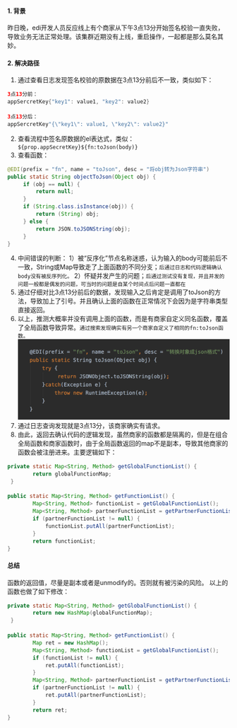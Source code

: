 #### 1. 背景
昨日晚，edi开发人员反应线上有个商家从下午3点13分开始签名校验一直失败，导致业务无法正常处理。该集群近期没有上线，重启操作，一起都是那么莫名其妙。
#### 2. 解决路径
1. 通过查看日志发现签名校验的原数据在3点13分前后不一致，类似如下：
```java
3点13分前：
appSercretKey{"key1": value1, "key2": value2}

3点13分后：
appSercretKey"{\"key1\": value1, \"key2\": value2}"
```
2. 查看流程中签名原数据的el表达式，类似：`${prop.appSecretKey}${fn:toJson(body)}`
3. 查看函数：
```java
@EDI(prefix = "fn", name = "toJson", desc = "将obj转为Json字符串")
public static String objectToJson(Object obj) {
     if (obj == null) {
         return null;
     }
     if (String.class.isInstance(obj)) {
         return (String) obj;
     } else {
         return JSON.toJSONString(obj);
     }
}
```
4. 中间错误的判断：
1）被“反序化”节点名称迷惑，认为输入的body可能前后不一致，String或Map导致走了上面函数的不同分支；`后通过日志和代码逻辑确认body没有被反序列化。`
2）怀疑并发产生的问题；`后通过测试没有复现，并且并发的问题一般都是偶发的问题，可当时的问题是自某个时间点后问题一直都在`
5. 通过仔细对比3点13分前后的数据，发现输入之后肯定是调用了toJson的方法，导致加上了引号。并且确认上面的函数在正常情况下会因为是字符串类型直接返回。
6. 以上，推测大概率并没有调用上面的函数，而是有商家自定义同名函数，覆盖了全局函数导致异常。`通过搜索发现确实有另一个商家自定义了相同的fn:toJson函数。`
![image.png](../../src/main/resources/picture/1240-20210115034856677.png)
7. 通过日志查询发现就是3点13分，该商家确实有请求。
8. 由此，返回去确认代码的逻辑发现，虽然商家的函数都是隔离的，但是在组合全局函数和商家函数时，由于全局函数返回的map不是副本，导致其他商家的函数会被注册进来。主要逻辑如下：
```java
private static Map<String, Method> getGlobalFunctionList() {
        return globalFunctionMap;
 }

public static Map<String, Method> getFunctionList() {
        Map<String, Method> functionList = getGlobalFunctionList();
        Map<String, Method> partnerFunctionList = getPartnerFunctionList();
        if (partnerFunctionList != null) {
            functionList.putAll(partnerFunctionList);
        }
        return functionList;
}
```
#### 总结
函数的返回值，尽量是副本或者是unmodify的。否则就有被污染的风险。
以上的函数也做了如下修改：

```java
private static Map<String, Method> getGlobalFunctionList() {
        return new HashMap(globalFunctionMap);
 }

public static Map<String, Method> getFunctionList() {
        Map ret = new HashMap();
        Map<String, Method> functionList = getGlobalFunctionList();
        if (functionList != null) {
            ret.putAll(functionList);
        }
        Map<String, Method> partnerFunctionList = getPartnerFunctionList();
        if (partnerFunctionList != null) {
            ret.putAll(partnerFunctionList);
        }
        return ret;
}
```